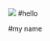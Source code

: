<img src="https://capsule-render.vercel.app/api?type=wave&color=auto&height=300&section=header&text=song%20jinsub&fontSize=90" />
#hello

#my name
                                            
